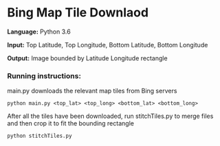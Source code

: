 # Bing Map Tile Downlaod

**Language:** Python 3.6

**Input:** Top Latitude, Top Longitude, Bottom Latitude, Bottom Longitude

**Output:** Image bounded by Latitude Longitude rectangle

### Running instructions:

main.py downloads the relevant map tiles from Bing servers

```Batchfile
python main.py <top_lat> <top_long> <bottom_lat> <bottom_long>
```

After all the tiles have been downloaded, run stitchTiles.py to merge files
and then crop it to fit the bounding rectangle

```Batchfile
python stitchTiles.py
```
